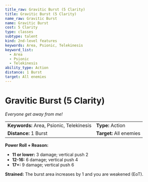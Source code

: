 ```yaml
---
title_raw: Gravitic Burst (5 Clarity)
title: Gravitic Burst (5 Clarity)
name_raw: Gravitic Burst
name: Gravitic Burst
cost: 5 Clarity
type: classes
subtype: talent
kind: 2nd-level features
keywords: Area, Psionic, Telekinesis
keyword_list:
  - Area
  - Psionic
  - Telekinesis
ability_type: Action
distance: 1 Burst
target: All enemies
---
```


# Gravitic Burst (5 Clarity)

*Everyone get away from me!*

|                                          |                         |
| :--------------------------------------- | :---------------------- |
| **Keywords:** Area, Psionic, Telekinesis | **Type:** Action        |
| **Distance:** 1 Burst                    | **Target:** All enemies |

**Power Roll + Reason:**

- **11 or lower:** 3 damage; vertical push 2
- **12-16:** 6 damage; vertical push 4
- **17+:** 9 damage; vertical push 6

**Strained:** The burst area increases by 1 and you are weakened (EoT).
